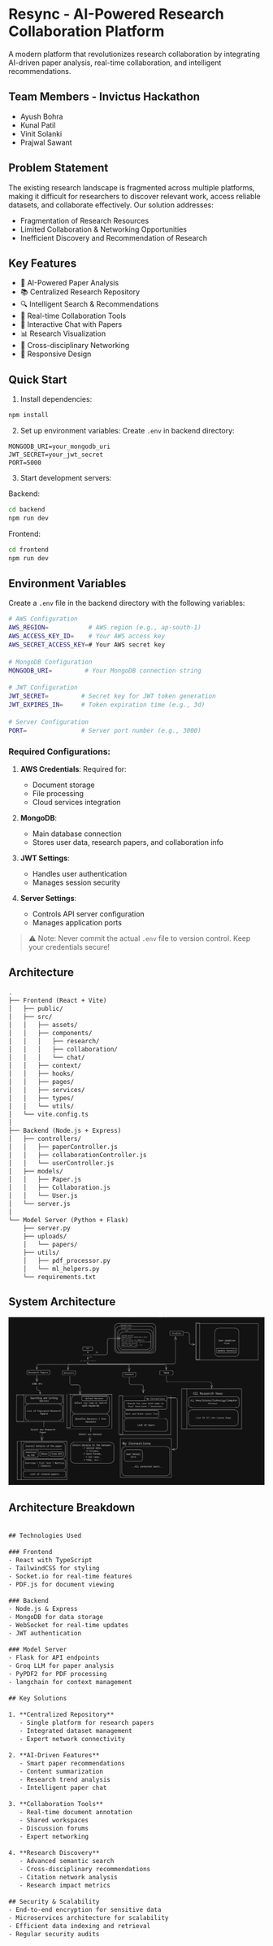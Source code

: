 # Resync - AI-Powered Research Collaboration Platform

A modern platform that revolutionizes research collaboration by integrating AI-driven paper analysis, real-time collaboration, and intelligent recommendations.

## Team Members - Invictus Hackathon
- Ayush Bohra
- Kunal Patil
- Vinit Solanki
- Prajwal Sawant

## Problem Statement
The existing research landscape is fragmented across multiple platforms, making it difficult for researchers to discover relevant work, access reliable datasets, and collaborate effectively. Our solution addresses:
- Fragmentation of Research Resources
- Limited Collaboration & Networking Opportunities
- Inefficient Discovery and Recommendation of Research

## Key Features

- 🤖 AI-Powered Paper Analysis
- 📚 Centralized Research Repository
- 🔍 Intelligent Search & Recommendations
- 👥 Real-time Collaboration Tools
- 💬 Interactive Chat with Papers
- 📊 Research Visualization
- 🔗 Cross-disciplinary Networking
- 📱 Responsive Design

## Quick Start

1. Install dependencies:
```bash
npm install
```

2. Set up environment variables:
Create `.env` in backend directory:
```
MONGODB_URI=your_mongodb_uri
JWT_SECRET=your_jwt_secret
PORT=5000
```

3. Start development servers:

Backend:
```bash
cd backend
npm run dev
```

Frontend:
```bash
cd frontend
npm run dev
```

## Environment Variables

Create a `.env` file in the backend directory with the following variables:

```bash
# AWS Configuration
AWS_REGION=           # AWS region (e.g., ap-south-1)
AWS_ACCESS_KEY_ID=    # Your AWS access key
AWS_SECRET_ACCESS_KEY=# Your AWS secret key

# MongoDB Configuration
MONGODB_URI=         # Your MongoDB connection string

# JWT Configuration
JWT_SECRET=         # Secret key for JWT token generation
JWT_EXPIRES_IN=     # Token expiration time (e.g., 3d)

# Server Configuration
PORT=               # Server port number (e.g., 3000)
```

### Required Configurations:

1. **AWS Credentials**: Required for:
   - Document storage
   - File processing
   - Cloud services integration

2. **MongoDB**: 
   - Main database connection
   - Stores user data, research papers, and collaboration info

3. **JWT Settings**:
   - Handles user authentication
   - Manages session security

4. **Server Settings**:
   - Controls API server configuration
   - Manages application ports

> ⚠️ Note: Never commit the actual `.env` file to version control. Keep your credentials secure!

## Architecture

```
.
├── Frontend (React + Vite)
│   ├── public/
│   ├── src/
│   │   ├── assets/
│   │   ├── components/
│   │   │   ├── research/
│   │   │   ├── collaboration/
│   │   │   └── chat/
│   │   ├── context/
│   │   ├── hooks/
│   │   ├── pages/
│   │   ├── services/
│   │   ├── types/
│   │   └── utils/
│   └── vite.config.ts
│
├── Backend (Node.js + Express)
│   ├── controllers/
│   │   ├── paperController.js
│   │   ├── collaborationController.js
│   │   └── userController.js
│   ├── models/
│   │   ├── Paper.js
│   │   ├── Collaboration.js
│   │   └── User.js
│   └── server.js
│
└── Model Server (Python + Flask)
    ├── server.py
    ├── uploads/
    │   └── papers/
    ├── utils/
    │   ├── pdf_processor.py
    │   └── ml_helpers.py
    └── requirements.txt
```

## System Architecture
![System Architecture](/image.jpg)

## Architecture Breakdown
```

## Technologies Used

### Frontend
- React with TypeScript
- TailwindCSS for styling
- Socket.io for real-time features
- PDF.js for document viewing

### Backend
- Node.js & Express
- MongoDB for data storage
- WebSocket for real-time updates
- JWT authentication

### Model Server
- Flask for API endpoints
- Groq LLM for paper analysis
- PyPDF2 for PDF processing
- langchain for context management

## Key Solutions

1. **Centralized Repository**
   - Single platform for research papers
   - Integrated dataset management
   - Expert network connectivity

2. **AI-Driven Features**
   - Smart paper recommendations
   - Content summarization
   - Research trend analysis
   - Intelligent paper chat

3. **Collaboration Tools**
   - Real-time document annotation
   - Shared workspaces
   - Discussion forums
   - Expert networking

4. **Research Discovery**
   - Advanced semantic search
   - Cross-disciplinary recommendations
   - Citation network analysis
   - Research impact metrics

## Security & Scalability
- End-to-end encryption for sensitive data
- Microservices architecture for scalability
- Efficient data indexing and retrieval
- Regular security audits
